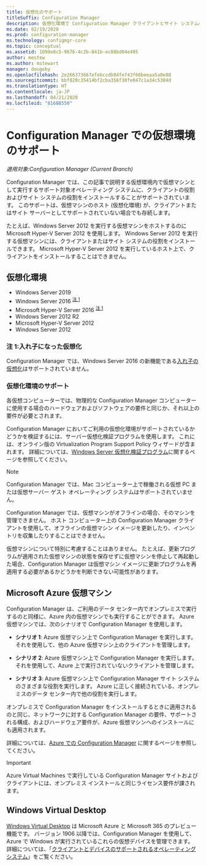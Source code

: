 ```yaml
---
title: 仮想化のサポート
titleSuffix: Configuration Manager
description: 仮想化環境で Configuration Manager クライアントとサイト システムの役割をインストールするための要件。
ms.date: 02/19/2020
ms.prod: configuration-manager
ms.technology: configmgr-core
ms.topic: conceptual
ms.assetid: 1098e8c5-9676-4c2b-841b-ec88bd04e495
author: mestew
ms.author: mstewart
manager: dougeby
ms.openlocfilehash: 2e266373667efebccdb84fe743f66beeaa5a0e88
ms.sourcegitcommit: bbf820c35414bf2cba356f30fe047c1a34c5384d
ms.translationtype: HT
ms.contentlocale: ja-JP
ms.lasthandoff: 04/21/2020
ms.locfileid: "81688550"
---
```

# <a name="support-for-virtualization-environments-with-configuration-manager"></a>Configuration Manager での仮想環境のサポート

*適用対象:Configuration Manager (Current Branch)*

Configuration Manager では、この記事で説明する仮想環境内で仮想マシンとして実行するサポート対象オペレーティング システムに、クライアントの役割およびサイト システムの役割をインストールすることがサポートされています。 このサポートは、仮想マシンのホスト (仮想化環境) が、クライアントまたはサイト サーバーとしてサポートされていない場合でも存続します。  

たとえば、Windows Server 2012 を実行する仮想マシンをホストするのに Microsoft Hyper-V Server 2012 を使用します。 Windows Server 2012 を実行する仮想マシンには、クライアントまたはサイト システムの役割をインストールできます。 Microsoft Hyper-V Server 2012 を実行しているホスト上で、クライアントをインストールすることはできません。  

## <a name="virtualization-environments"></a>仮想化環境

- Windows Server 2019  
- Windows Server 2016 <sup>[注 1](#bkmk_note1)</sup>  
- Microsoft Hyper-V Server 2016 <sup>[注 1](#bkmk_note1)</sup>  
- Windows Server 2012 R2  
- Microsoft Hyper-V Server 2012  
- Windows Server 2012  

### <a name="note-1-nested-virtualization"></a><a name="bkmk_note1"></a> 注 1:入れ子になった仮想化

Configuration Manager では、Windows Server 2016 の新機能である[入れ子の仮想化](https://docs.microsoft.com/windows-server/virtualization/hyper-v/What-s-new-in-Hyper-V-on-Windows#nested-virtualization-new)はサポートされていません。

### <a name="virtualization-environment-support"></a>仮想化環境のサポート

各仮想コンピューターでは、物理的な Configuration Manager コンピューターに使用する場合のハードウェアおよびソフトウェアの要件と同じか、それ以上の要件が必要とされます。  

Configuration Manager においてご利用の仮想化環境がサポートされているかどうかを検証するには、サーバー仮想化検証プログラムを使用します。 これには、オンライン版の Virtualization Program Support Policy ウィザードが含まれます。 詳細については、[Windows Server 仮想化検証プログラム](https://www.windowsservercatalog.com/svvp.aspx)に関するページを参照してください。  

> [!NOTE]  
> Configuration Manager では、Mac コンピューター上で稼働される仮想 PC または仮想サーバー ゲスト オペレーティング システムはサポートされていません。  

Configuration Manager では、仮想マシンがオフラインの場合、そのマシンを管理できません。 ホスト コンピューター上の Configuration Manager クライアントを使用して、オフラインの仮想マシン イメージを更新したり、インベントリを収集したりすることはできません。  

仮想マシンについて特別に考慮することはありません。 たとえば、更新プログラムが適用された仮想マシンの状態を保存せずに仮想マシンを停止して再起動した場合、Configuration Manager は仮想マシン イメージに更新プログラムを再適用する必要があるかどうかを判断できない可能性があります。  

##  <a name="microsoft-azure-virtual-machines"></a><a name="bkmk_Azure"></a> Microsoft Azure 仮想マシン  

Configuration Manager は、ご利用のデータ センター内でオンプレミスで実行するのと同様に、Azure 内の仮想マシンでも実行することができます。 Azure 仮想マシンでは、次のシナリオで Configuration Manager を使用します。  

- **シナリオ 1**: Azure 仮想マシン上で Configuration Manager を実行します。 それを使用して、他の Azure 仮想マシン上のクライアントを管理します。  

- **シナリオ 2**: Azure 仮想マシン上で Configuration Manager を実行します。 それを使用して、Azure 上で実行されていないクライアントを管理します。  

- **シナリオ 3**: Azure 仮想マシン上で Configuration Manager サイト システムのさまざまな役割を実行します。 Azure に正しく接続されている、オンプレミスのデータ センター内で他の役割を実行します。  

オンプレミスで Configuration Manager をインストールするときに適用されるのと同じ、ネットワークに対する Configuration Manager の要件、サポートされる構成、およびハードウェア要件が、Azure 仮想マシンへのインストールにも適用されます。  

詳細については、[Azure での Configuration Manager](../../understand/configuration-manager-on-azure.md) に関するページを参照してください。

> [!IMPORTANT]  
> Azure Virtual Machines で実行している Configuration Manager サイトおよびクライアントには、オンプレミス インストールと同じライセンス要件が課されます。  

## <a name="windows-virtual-desktop"></a>Windows Virtual Desktop

[Windows Virtual Desktop](https://docs.microsoft.com/azure/virtual-desktop/) は Microsoft Azure と Microsoft 365 のプレビュー機能です。 バージョン 1906 以降では、Configuration Manager を使用して、Azure で Windows が実行されているこれらの仮想デバイスを管理できます。 詳細については、「[クライアントとデバイスのサポートされるオペレーティング システム](supported-operating-systems-for-clients-and-devices.md)」をご覧ください。
